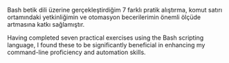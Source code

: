 Bash betik dili üzerine gerçekleştirdiğim 7 farklı pratik alıştırma, komut satırı ortamındaki yetkinliğimin ve otomasyon becerilerimin önemli ölçüde artmasına katkı sağlamıştır.



Having completed seven practical exercises using the Bash scripting language, I found these to be significantly beneficial in enhancing my command-line proficiency and automation skills.
